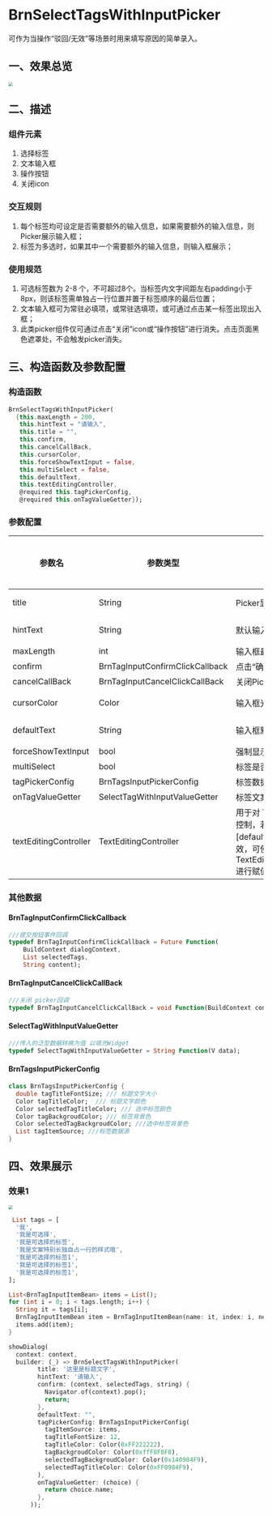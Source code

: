 # BrnSelectTagsWithInputPicker

可作为当操作“驳回/无效”等场景时用来填写原因的简单录入。

## 一、效果总览

<img src="./img/BrnSelectTagsWithInputPicker1.png" style="zoom:50%;" />

## 二、描述

### 组件元素

1. 选择标签
2. 文本输入框
3. 操作按钮
4. 关闭icon

### 交互规则

1. 每个标签均可设定是否需要额外的输入信息，如果需要额外的输入信息，则Picker展示输入框；
2. 标签为多选时，如果其中一个需要额外的输入信息，则输入框展示；

### 使用规范

1. 可选标签数为 2-8 个，不可超过8个。当标签内文字间距左右padding小于8px，则该标签需单独占一行位置并置于标签顺序的最后位置；
2. 文本输入框可为常驻必填项，或常驻选填项，或可通过点击某一标签出现出入框；
3. 此类picker组件仅可通过点击“关闭”icon或“操作按钮”进行消失。点击页面黑色遮罩处，不会触发picker消失。

## 三、构造函数及参数配置

### 构造函数


```dart
BrnSelectTagsWithInputPicker(  
  {this.maxLength = 200,  
   this.hintText = "请输入",  
   this.title = "",  
   this.confirm,  
   this.cancelCallBack,  
   this.cursorColor,  
   this.forceShowTextInput = false,  
   this.multiSelect = false,  
   this.defaultText,  
   this.textEditingController,  
   @required this.tagPickerConfig,  
   @required this.onTagValueGetter});  
```
### 参数配置

| 参数名 | 参数类型 | 描述 | 是否必填 | 默认值 |
| --- | --- | --- | --- | --- |
| title | String | Picker显示标题 | 否 | 空字符串 |
| hintText | String | 默认输入框提示文本 | 否 | 请输入 |
| maxLength | int | 输入框最长文本字符数 | 否 | 200 |
| confirm | BrnTagInputConfirmClickCallback | 点击“确定”按钮事件回调 | 否 | - |
| cancelCallBack | BrnTagInputCancelClickCallBack | 关闭Picker事件回调 | 否 | - |
| cursorColor | Color | 输入框光标颜色 | 否 | 主题色 |
| defaultText | String | 输入框默认文本 | 否 | 空字符串 |
| forceShowTextInput | bool | 强制显示输入框 | 否 | FALSE |
| multiSelect | bool | 标签是否多选 | 否 | FALSE |
| tagPickerConfig | BrnTagsInputPickerConfig | 标签数据源 | 是 | null |
| onTagValueGetter | SelectTagWithInputValueGetter | 标签文案显示回调 | 是 | null |
| textEditingController | TextEditingController | 用于对 TextField 更精细的控制，若传入该字段，[defaultText] 参数将失效，可使用 TextEditingController.text 进行赋值 | 否 |  |

### 其他数据

#### BrnTagInputConfirmClickCallback


```dart
///提交按钮事件回调  
typedef BrnTagInputConfirmClickCallback = Future Function(  
    BuildContext dialogContext,  
    List selectedTags,  
    String content);  

```
#### BrnTagInputCancelClickCallBack


```dart
///关闭 picker回调  
typedef BrnTagInputCancelClickCallBack = void Function(BuildContext context);  

```
#### SelectTagWithInputValueGetter


```dart
///传入的泛型数据转换为值 以填充Widget  
typedef SelectTagWithInputValueGetter = String Function(V data);  

```
#### BrnTagsInputPickerConfig


```dart
class BrnTagsInputPickerConfig {  
  double tagTitleFontSize; /// 标题文字大小  
  Color tagTitleColor;  /// 标题文字颜色  
  Color selectedTagTitleColor; /// 选中标签颜色  
  Color tagBackgroudColor; /// 标签背景色  
  Color selectedTagBackgroudColor; ///选中标签背景色  
  List tagItemSource; ///标签数据源  
}
```
## 四、效果展示

### 效果1

<img src="./img/BrnSelectTagsWithInputPicker1.png" style="zoom:50%;" />



```dart
 List tags = [
  '我',
  '我是可选择',
  '我是可选择的标签',
  '我是文案特别长独自占一行的样式哦',
  '我是可选择的标签1',
  '我是可选择的标签1',
  '我是可选择的标签1',
];

List<BrnTagInputItemBean> items = List();
for (int i = 0; i < tags.length; i++) {
  String it = tags[i];
  BrnTagInputItemBean item = BrnTagInputItemBean(name: it, index: i, needExplane: (i % 2 == 0));
  items.add(item);
}

showDialog(
  context: context,
  builder: (_) => BrnSelectTagsWithInputPicker(
        title: '这里是标题文字',
        hintText: '请输入',
        confirm: (context, selectedTags, string) {
          Navigator.of(context).pop();
          return;
        },
        defaultText: "",
        tagPickerConfig: BrnTagsInputPickerConfig(
          tagItemSource: items,
          tagTitleFontSize: 12,
          tagTitleColor: Color(0xFF222222),
          tagBackgroudColor: Color(0xffF8F8F8),
          selectedTagBackgroudColor: Color(0x140984F9),
          selectedTagTitleColor: Color(0xFF0984F9),
        ),
        onTagValueGetter: (choice) {
          return choice.name;
        },
      ));
```
